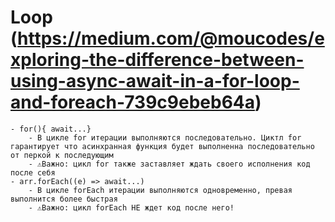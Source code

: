 # Loop (https://medium.com/@moucodes/exploring-the-difference-between-using-async-await-in-a-for-loop-and-foreach-739c9ebeb64a)
    - for(){ await...}
        - В цикле for итерации выполняются последовательно. Циктл for гарантирует что асинхранная функция будет выполненна последовательно от перкой к последующим
        - ⚠️Важно: цикл for также заставляет ждать своего исполнения код после себя
    - arr.forEach((e) => await...)
        - В цикле forEach итерации выполняются одновременно, превая выполнится более быстрая
        - ⚠️Важно: цикл forEach НЕ ждет код после него!